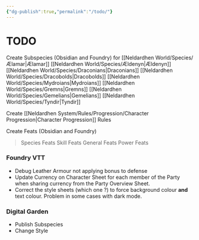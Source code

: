```yaml
---
{"dg-publish":true,"permalink":"/todo/"}
---
```


# TODO

Create Subspecies (Obsidian and Foundry) for
	[[Neldardhen World/Species/Ælamar\|Ælamar]]
	[[Neldardhen World/Species/Ældenyn\|Ældenyn]]
	[[Neldardhen World/Species/Draconians\|Draconians]]
	[[Neldardhen World/Species/Dracobolds\|Dracobolds]]
	[[Neldardhen World/Species/Mydroians\|Mydroians]]
	[[Neldardhen World/Species/Gremns\|Gremns]]
	[[Neldardhen World/Species/Gemelians\|Gemelians]]
	 [[Neldardhen World/Species/Tyndir\|Tyndir]]

Create [[Neldardhen System/Rules/Progression/Character Progression\|Character Progression]] Rules 

Create Feats (Obsidian and Foundry)
> Species Feats
> Skill Feats
> General Feats
> Power Feats

### Foundry VTT
- Debug Leather Armour not applying bonus to defense
- Update Currency on Character Sheet for each member of the Party when sharing currency from the Party Overview Sheet.
- Correct the style sheets (which one ?) to force background colour **and** text colour. Problem in some cases with dark mode.

### Digital Garden
- Publish Subspecies
- Change Style